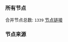 ### 所有节点
合并节点总数: `1339`
[节点链接](https://raw.githubusercontent.com/rzhy1/11/master/sub/sub_merge_base64.txt)

### 节点来源
